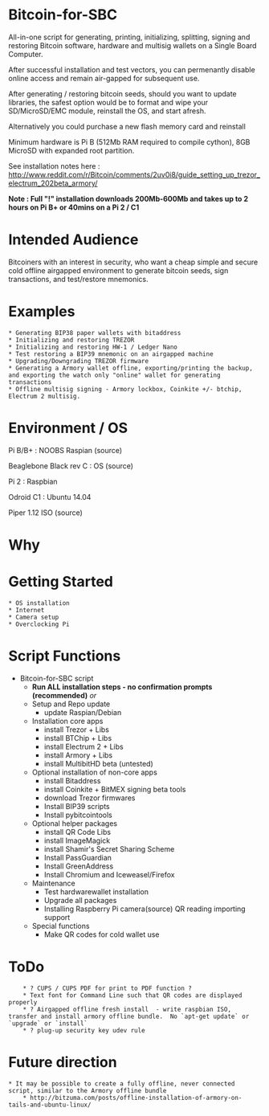 Bitcoin-for-SBC
===============

All-in-one script for generating, printing, initializing, splitting, signing and restoring Bitcoin software, hardware and multisig wallets on a Single Board Computer.

After successful installation and test vectors, you can permenantly disable online access and remain air-gapped for subsequent use.

After generating / restoring bitcoin seeds, should you want to update libraries, the safest option would be to format and wipe your SD/MicroSD/EMC module, reinstall the OS, and start afresh.

Alternatively you could purchase a new flash memory card and reinstall

Minimum hardware is Pi B (512Mb RAM required to compile cython), 8GB MicroSD with expanded root partition.

See installation notes here : http://www.reddit.com/r/Bitcoin/comments/2uv0i8/guide_setting_up_trezor_electrum_202beta_armory/

**Note : Full "!" installation downloads 200Mb-600Mb and takes up to 2 hours on Pi B+ or 40mins on a Pi 2 / C1**

# Intended Audience

Bitcoiners with an interest in security, who want a cheap simple  and secure cold offline airgapped environment to generate bitcoin seeds, sign transactions, and test/restore mnemonics.

# Examples

	* Generating BIP38 paper wallets with bitaddress
	* Initializing and restoring TREZOR
	* Initializing and restoring HW-1 / Ledger Nano
	* Test restoring a BIP39 mnemonic on an airgapped machine
	* Upgrading/Downgrading TREZOR firmware
	* Generating a Armory wallet offline, exporting/printing the backup, and exporting the watch only "online" wallet for generating transactions
	* Offline multisig signing - Armory lockbox, Coinkite +/- btchip, Electrum 2 multisig.

# Environment / OS
Pi B/B+ : NOOBS Raspian (source)

Beaglebone Black rev C : OS (source)

Pi 2 : Raspbian

Odroid C1 : Ubuntu 14.04

Piper 1.12 ISO (source)

# Why

# Getting Started

	* OS installation
	* Internet
	* Camera setup
	* Overclocking Pi

# Script Functions
* Bitcoin-for-SBC script
	* **Run ALL installation steps - no confirmation prompts (recommended)** *or*
	* Setup and Repo update
		*	update Raspian/Debian
	* Installation core apps
		* install Trezor + Libs
		* install BTChip + Libs
		* install Electrum 2 + Libs
		* install Armory + Libs
		* install MultibitHD beta (untested)
	* Optional installation of non-core apps
		* install Bitaddress
		* install Coinkite + BitMEX signing beta tools
		* download Trezor firmwares
		* Install BIP39 scripts
		* Install pybitcointools
	* Optional helper packages
		* install QR Code Libs
		* install ImageMagick
		* install Shamir's Secret Sharing Scheme
		* Install PassGuardian
		* Install GreenAddress
		* Install Chromium and Iceweasel/Firefox
	* Maintenance
		* Test hardwarewallet installation
		* Upgrade all packages
		* Installing Raspberry Pi camera(source) QR reading importing support
	* Special functions
		* Make QR codes for cold wallet use

# ToDo
		* ? CUPS / CUPS PDF for print to PDF function ?
		* Text font for Command Line such that QR codes are displayed properly
		* ? Airgapped offline fresh install  - write raspbian ISO, transfer and install armory offline bundle.  No `apt-get update` or `upgrade` or `install`
		* ? plug-up security key udev rule

# Future direction
	* It may be possible to create a fully offline, never connected script, similar to the Armory offline bundle
		* http://bitzuma.com/posts/offline-installation-of-armory-on-tails-and-ubuntu-linux/
